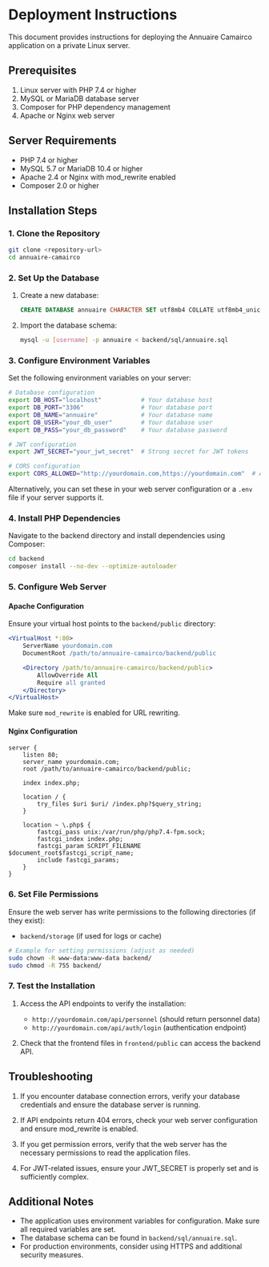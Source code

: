 # Deployment Instructions

This document provides instructions for deploying the Annuaire Camairco application on a private Linux server.

## Prerequisites

1. Linux server with PHP 7.4 or higher
2. MySQL or MariaDB database server
3. Composer for PHP dependency management
4. Apache or Nginx web server

## Server Requirements

- PHP 7.4 or higher
- MySQL 5.7 or MariaDB 10.4 or higher
- Apache 2.4 or Nginx with mod_rewrite enabled
- Composer 2.0 or higher

## Installation Steps

### 1. Clone the Repository

```bash
git clone <repository-url>
cd annuaire-camairco
```

### 2. Set Up the Database

1. Create a new database:
   ```sql
   CREATE DATABASE annuaire CHARACTER SET utf8mb4 COLLATE utf8mb4_unicode_ci;
   ```

2. Import the database schema:
   ```bash
   mysql -u [username] -p annuaire < backend/sql/annuaire.sql
   ```

### 3. Configure Environment Variables

Set the following environment variables on your server:

```bash
# Database configuration
export DB_HOST="localhost"           # Your database host
export DB_PORT="3306"                # Your database port
export DB_NAME="annuaire"            # Your database name
export DB_USER="your_db_user"        # Your database user
export DB_PASS="your_db_password"    # Your database password

# JWT configuration
export JWT_SECRET="your_jwt_secret"  # Strong secret for JWT tokens

# CORS configuration
export CORS_ALLOWED="http://yourdomain.com,https://yourdomain.com"  # Allowed origins for CORS
```

Alternatively, you can set these in your web server configuration or a `.env` file if your server supports it.

### 4. Install PHP Dependencies

Navigate to the backend directory and install dependencies using Composer:

```bash
cd backend
composer install --no-dev --optimize-autoloader
```

### 5. Configure Web Server

#### Apache Configuration

Ensure your virtual host points to the `backend/public` directory:

```apache
<VirtualHost *:80>
    ServerName yourdomain.com
    DocumentRoot /path/to/annuaire-camairco/backend/public

    <Directory /path/to/annuaire-camairco/backend/public>
        AllowOverride All
        Require all granted
    </Directory>
</VirtualHost>
```

Make sure `mod_rewrite` is enabled for URL rewriting.

#### Nginx Configuration

```nginx
server {
    listen 80;
    server_name yourdomain.com;
    root /path/to/annuaire-camairco/backend/public;

    index index.php;

    location / {
        try_files $uri $uri/ /index.php?$query_string;
    }

    location ~ \.php$ {
        fastcgi_pass unix:/var/run/php/php7.4-fpm.sock;
        fastcgi_index index.php;
        fastcgi_param SCRIPT_FILENAME $document_root$fastcgi_script_name;
        include fastcgi_params;
    }
}
```

### 6. Set File Permissions

Ensure the web server has write permissions to the following directories (if they exist):
- `backend/storage` (if used for logs or cache)

```bash
# Example for setting permissions (adjust as needed)
sudo chown -R www-data:www-data backend/
sudo chmod -R 755 backend/
```

### 7. Test the Installation

1. Access the API endpoints to verify the installation:
   - `http://yourdomain.com/api/personnel` (should return personnel data)
   - `http://yourdomain.com/api/auth/login` (authentication endpoint)

2. Check that the frontend files in `frontend/public` can access the backend API.

## Troubleshooting

1. If you encounter database connection errors, verify your database credentials and ensure the database server is running.

2. If API endpoints return 404 errors, check your web server configuration and ensure mod_rewrite is enabled.

3. If you get permission errors, verify that the web server has the necessary permissions to read the application files.

4. For JWT-related issues, ensure your JWT_SECRET is properly set and is sufficiently complex.

## Additional Notes

- The application uses environment variables for configuration. Make sure all required variables are set.
- The database schema can be found in `backend/sql/annuaire.sql`.
- For production environments, consider using HTTPS and additional security measures.
